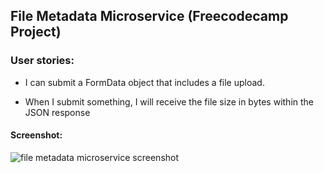 ## File Metadata Microservice (Freecodecamp Project)

### User stories:

* I can submit a FormData object that includes a file upload.

* When I submit something, I will receive the file size in bytes within the JSON response

#### Screenshot:

![file metadata microservice screenshot](#)